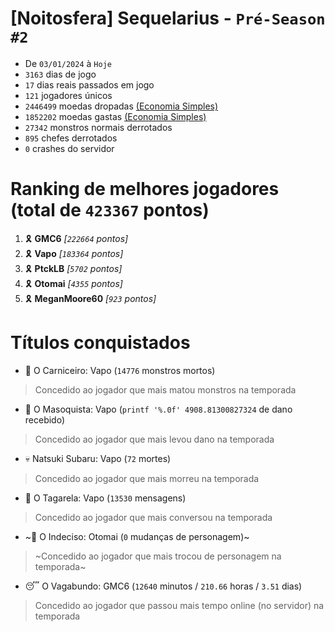 # [Noitosfera] Sequelarius - `Pré-Season #2`
- De `03/01/2024` à `Hoje`
- `3163` dias de jogo
- `17` dias reais passados em jogo
- `121` jogadores únicos
- `2446499` moedas dropadas [(Economia Simples)](https://github.com/otomay/Economia-Simples)
- `1852202` moedas gastas [(Economia Simples)](https://github.com/otomay/Economia-Simples)
- `27342` monstros normais derrotados
- `895` chefes derrotados
- `0` crashes do servidor

# Ranking de melhores jogadores (total de `423367` pontos)
1. 🎗️ **GMC6** *[`222664` pontos]*
2. 🎗️ **Vapo** *[`183364` pontos]*
3. 🎗️ **PtckLB** *[`5702` pontos]*
4. 🎗️ **Otomai** *[`4355` pontos]*
5. 🎗️ **MeganMoore60** *[`923` pontos]*

# Títulos conquistados
- 👹 O Carniceiro: Vapo (`14776` monstros mortos)
> Concedido ao jogador que mais matou monstros na temporada
- 🥵 O Masoquista: Vapo (`printf '%.0f' 4908.81300827324` de dano recebido)
> Concedido ao jogador que mais levou dano na temporada
- 💀 Natsuki Subaru: Vapo (`72` mortes)
> Concedido ao jogador que mais morreu na temporada
- 🦜 O Tagarela: Vapo (`13530` mensagens)
> Concedido ao jogador que mais conversou na temporada
- ~🤔 O Indeciso: Otomai (`0` mudanças de personagem)~
> ~Concedido ao jogador que mais trocou de personagem na temporada~
- 😴 O Vagabundo: GMC6 (`12640` minutos / `210.66` horas / `3.51` dias)
> Concedido ao jogador que passou mais tempo online (no servidor) na temporada
